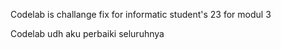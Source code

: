 Codelab is challange fix for informatic student's 23 for modul 3

Codelab udh aku perbaiki seluruhnya
